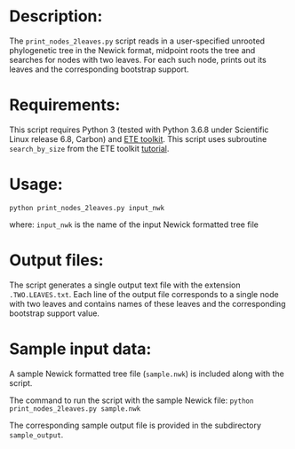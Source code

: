 # Description:

The `print_nodes_2leaves.py` script reads in a user-specified unrooted
phylogenetic tree in the Newick format, midpoint roots the tree and searches
for nodes with two leaves. For each such node, prints out its leaves and the
corresponding bootstrap support.

# Requirements:

This script requires Python 3 (tested with Python 3.6.8 under Scientific Linux
release 6.8, Carbon) and [ETE toolkit](http://etetoolkit.org/).  This script
uses subroutine `search_by_size` from the ETE toolkit
[tutorial](http://etetoolkit.org/docs/latest/tutorial/tutorial_trees.html).

# Usage:

`python print_nodes_2leaves.py input_nwk`

where:
`input_nwk` is the name of the input Newick formatted tree file


# Output files:

The script generates a single output text file with the extension
`.TWO.LEAVES.txt`.  Each line of the output file corresponds to a single node
with two leaves and contains names of these leaves and the corresponding
bootstrap support value.

# Sample input data:

A sample Newick formatted tree file (`sample.nwk`) is included along with the
script.

The command to run the script with the sample Newick file: 
`python print_nodes_2leaves.py sample.nwk`

The corresponding sample output file is provided in the subdirectory
`sample_output`.
